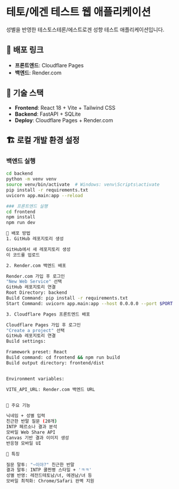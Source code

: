 # 테토/에겐 테스트 웹 애플리케이션

성별을 반영한 테스토스테론/에스트로겐 성향 테스트 애플리케이션입니다.

## 🚀 배포 링크
- **프론트엔드**: Cloudflare Pages
- **백엔드**: Render.com

## 🔧 기술 스택
- **Frontend**: React 18 + Vite + Tailwind CSS
- **Backend**: FastAPI + SQLite
- **Deploy**: Cloudflare Pages + Render.com

## 🏗️ 로컬 개발 환경 설정

### 백엔드 실행
```bash
cd backend
python -m venv venv
source venv/bin/activate  # Windows: venv\Scripts\activate
pip install -r requirements.txt
uvicorn app.main:app --reload

### 프론트엔드 실행
cd frontend
npm install
npm run dev

🚀 배포 방법
1. GitHub 레포지토리 생성

GitHub에서 새 레포지토리 생성
이 코드를 업로드

2. Render.com 백엔드 배포

Render.com 가입 후 로그인
"New Web Service" 선택
GitHub 레포지토리 연결
Root Directory: backend
Build Command: pip install -r requirements.txt
Start Command: uvicorn app.main:app --host 0.0.0.0 --port $PORT

3. Cloudflare Pages 프론트엔드 배포

Cloudflare Pages 가입 후 로그인
"Create a project" 선택
GitHub 레포지토리 연결
Build settings:

Framework preset: React
Build command: cd frontend && npm run build
Build output directory: frontend/dist


Environment variables:

VITE_API_URL: Render.com 백엔드 URL


📱 주요 기능

닉네임 + 성별 입력
친근한 반말 질문 (20개)
INTP 페르소나 결과 분석
모바일 Web Share API
Canvas 기반 결과 이미지 생성
반응형 모바일 UI

🎨 특징

질문 말투: "~이야?" 친근한 반말
결과 말투: INTP 쿨찐병 스타일 + 'ㅋㅋ'
성별 반영: 레전드테토남/녀, 에겐남/녀 등
모바일 최적화: Chrome/Safari 완벽 지원